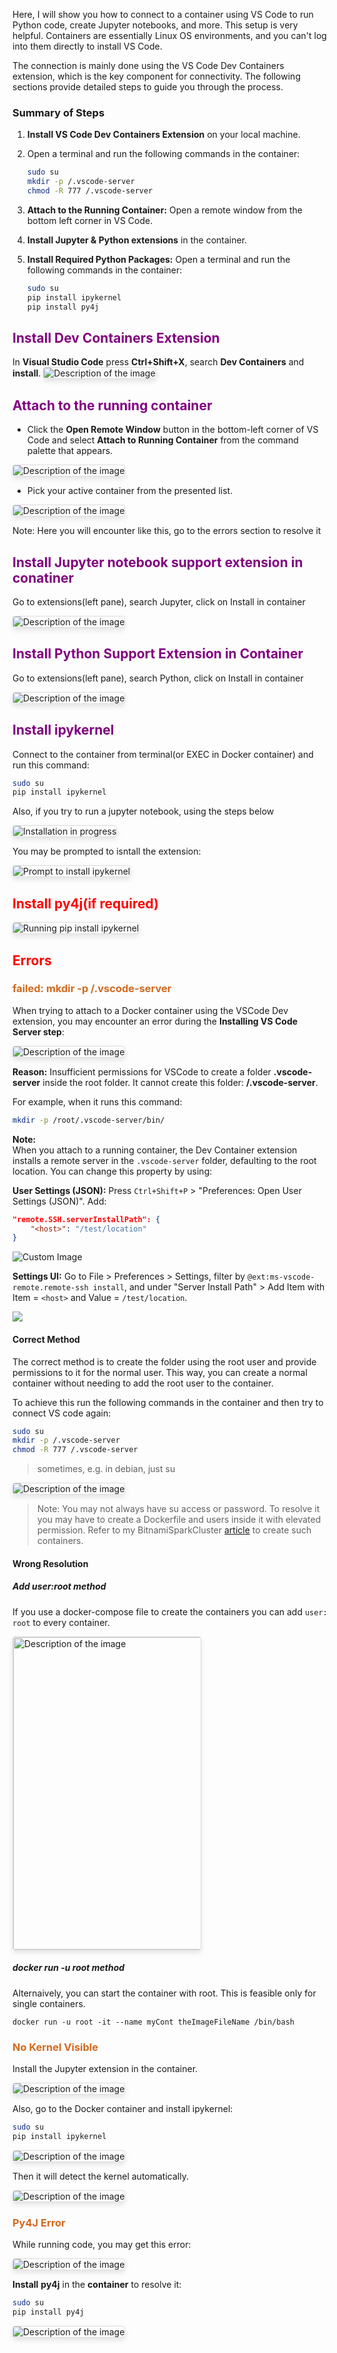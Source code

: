 
Here, I will show you how to connect to a container using VS Code to run Python code, create Jupyter notebooks, and more. This setup is very helpful. Containers are essentially Linux OS environments, and you can't log into them directly to install VS Code.

The connection is mainly done using the VS Code Dev Containers extension, which is the key component for connectivity. The following sections provide detailed steps to guide you through the process.

### Summary of Steps

1. **Install VS Code Dev Containers Extension** on your local machine.

2. Open a terminal and run the following commands in the container:
   ```bash
   sudo su
   mkdir -p /.vscode-server
   chmod -R 777 /.vscode-server
   ```

3. **Attach to the Running Container:**
   Open a remote window from the bottom left corner in VS Code.

4. **Install Jupyter & Python extensions** in the container.

5. **Install Required Python Packages:**
   Open a terminal and run the following commands in the container:
   ```bash
   sudo su
   pip install ipykernel
   pip install py4j
   ```

## <span style="color: Purple;">Install Dev Containers Extension</span>

In **Visual Studio Code** press **Ctrl+Shift+X**, search  **Dev Containers** and **install**.
<img src="images/image5.png" alt="Description of the image" style="max-width: 100%; height: auto; border: 1px solid #ddd; border-radius: 4px; box-shadow: 0 4px 8px rgba(0, 0, 0, 0.1);">

## <span style="color: Purple;">Attach to the running container</span>

- Click the **Open Remote Window** button in the bottom-left corner of VS Code and select **Attach to Running Container** from the command palette that appears.
<img src="images/image3.png" alt="Description of the image" style="max-width: 100%; height: auto; border: 1px solid #ddd; border-radius: 4px; box-shadow: 0 4px 8px rgba(0, 0, 0, 0.1);">

- Pick your active container from the presented list.

<img src="images/image2.png" alt="Description of the image" style="max-width: 100%; height: auto; border: 1px solid #ddd; border-radius: 4px; box-shadow: 0 4px 8px rgba(0, 0, 0, 0.1);">

Note: Here you will encounter like this, go to the errors section to resolve it



## <span style="color: Purple;">Install Jupyter notebook support extension in conatiner</span>

Go to extensions(left pane), search Jupyter, click on Install in container

<img src="images/custom-image-2024-06-18-17-25-13.png" alt="Description of the image" style="max-width: 100%; height: auto; border: 1px solid #ddd; border-radius: 4px; box-shadow: 0 4px 8px rgba(0, 0, 0, 0.1);">

## <span style="color: Purple;">Install Python Support Extension in Container</span>

Go to extensions(left pane), search Python, click on Install in container

<img src="images/custom-image-2024-06-18-17-15-37.png" alt="Description of the image" style="max-width: 100%; height: auto; border: 1px solid #ddd; border-radius: 4px; box-shadow: 0 4px 8px rgba(0, 0, 0, 0.1);">


## <span style="color: Purple;">Install ipykernel</span>

Connect to the container from terminal(or EXEC in Docker container) and run this command:

```bash
sudo su
pip install ipykernel
```

Also, if you try to run a jupyter notebook, using the steps below

<img src="images/image10.png" alt="Installation in progress" style="max-width: 100%; height: auto; border: 1px solid #ddd; border-radius: 4px; box-shadow: 0 4px 8px rgba(0, 0, 0, 0.1);">

You may be prompted to isntall the extension:

<img src="images/custom-image-2024-06-16-16-42-05.png" alt="Prompt to install ipykernel" style="max-width: 100%; height: auto; border: 1px solid #ddd; border-radius: 4px; box-shadow: 0 4px 8px rgba(0, 0, 0, 0.1);">



## <span style="color: Red;">Install py4j(if required)</span>

<img src="images/custom-image-2024-06-16-16-44-45.png" alt="Running pip install ipykernel" style="max-width: 100%; height: auto; border: 1px solid #ddd; border-radius: 4px; box-shadow: 0 4px 8px rgba(0, 0, 0, 0.1);">


## <span style="color: Red;">Errors</span>

### <span style="color: Chocolate;">failed: mkdir -p /.vscode-server</span>

When trying to attach to a Docker container using the VSCode Dev extension, you may encounter an error during the **Installing VS Code Server step**:

<img src="images/custom-image-2024-06-15-13-45-34.png" alt="Description of the image" style="border: 1px solid #ddd; border-radius: 4px; box-shadow: 0 4px 8px rgba(0, 0, 0, 0.1); max-width: 100%; height: auto;">

**Reason:** Insufficient permissions for VSCode to create a folder **.vscode-server** inside the root folder. It cannot create this folder: **/.vscode-server**.

For example, when it runs this command:

```sh
mkdir -p /root/.vscode-server/bin/
```
**Note:**  
When you attach to a running container, the Dev Container extension installs a remote server in the `.vscode-server` folder, defaulting to the root location. You can change this property by using:

**User Settings (JSON):** Press `Ctrl+Shift+P` > "Preferences: Open User Settings (JSON)". Add:
```json
"remote.SSH.serverInstallPath": {
    "<host>": "/test/location"
}
```
<img src="images/custom-image-2024-06-20-16-41-41.png" alt="Custom Image">

**Settings UI:** Go to File > Preferences > Settings, filter by `@ext:ms-vscode-remote.remote-ssh install`, and under "Server Install Path" > Add Item with Item = `<host>` and Value = `/test/location`.

![](images/custom-image-2024-06-20-16-51-22.png)

#### Correct Method

The correct method is to create the folder using the root user and provide permissions to it for the normal user. This way, you can create a normal container without needing to add the root user to the container.

To achieve this run the following commands in the container and then try to connect VS code again:

```bash
sudo su
mkdir -p /.vscode-server
chmod -R 777 /.vscode-server
```
> sometimes, e.g. in debian, just su

<img src="images/custom-image-2024-06-16-02-56-43.png" alt="Description of the image" style="border: 1px solid #ddd; border-radius: 4px; box-shadow: 0 4px 8px rgba(0, 0, 0, 0.1); max-width: 100%; height: auto;">


> Note: You may not always have su access or password. To resolve it you may have to create a Dockerfile and users inside it with elevated permission. Refer to my BitnamiSparkCluster [article](3-BitnamiSparkClusterOnDocker.html) to create such containers.

#### Wrong Resolution

##### Add user:root method

If you use a docker-compose file to create the containers you can add `user: root` to every container. 

<img src="images/custom-image-2024-06-15-14-38-58.png" alt="Description of the image" style="border: 1px solid #ddd; border-radius: 4px; box-shadow: 0 4px 8px rgba(0, 0, 0, 0.1); max-width: 300; height: 500;">

##### docker run -u root method

Alternaively, you can start the container with root. This is feasible only for single containers.

`docker run -u root -it --name myCont theImageFileName /bin/bash`

### <span style="color: Chocolate;">No Kernel Visible</span>

Install the Jupyter extension in the container.

<img src="images/custom-image-2024-06-16-03-00-56.png" alt="Description of the image" style="border: 1px solid #ddd; border-radius: 4px; box-shadow: 0 4px 8px rgba(0, 0, 0, 0.1); max-width: 100%; height: auto;">

Also, go to the Docker container and install ipykernel:

```sh
sudo su
pip install ipykernel
```

<img src="images/custom-image-2024-06-16-03-02-43.png" alt="Description of the image" style="border: 1px solid #ddd; border-radius: 4px; box-shadow: 0 4px 8px rgba(0, 0, 0, 0.1); max-width: 100%; height: auto;">

Then it will detect the kernel automatically.

<img src="images/custom-image-2024-06-16-03-05-37.png" alt="Description of the image" style="border: 1px solid #ddd; border-radius: 4px; box-shadow: 0 4px 8px rgba(0, 0, 0, 0.1); max-width: 100%; height: auto;">

### <span style="color: Chocolate;">Py4J Error</span>

While running code, you may get this error:

<img src="images/custom-image-2024-06-16-03-07-07.png" alt="Description of the image" style="border: 1px solid #ddd; border-radius: 4px; box-shadow: 0 4px 8px rgba(0, 0, 0, 0.1); max-width: 100%; height: auto;">

**Install** **py4j** in the **container** to resolve it:

```sh
sudo su
pip install py4j
```

<img src="images/custom-image-2024-06-16-03-07-55.png" alt="Description of the image" style="border: 1px solid #ddd; border-radius: 4px; box-shadow: 0 4px 8px rgba(0, 0, 0, 0.1); max-width: 100%; height: auto;">

